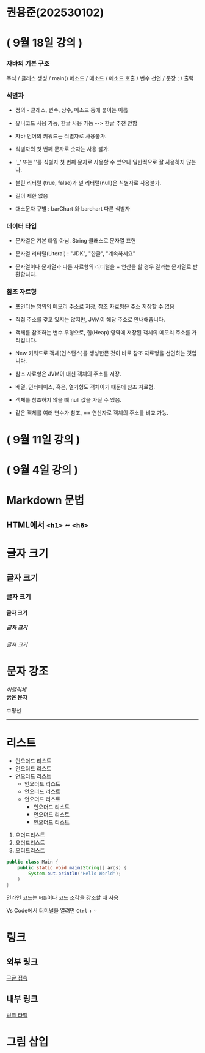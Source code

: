 # 권용준(202530102)

# ( 9월 18일 강의 )
### 자바의 기본 구조
주석 / 클래스 생성 / main() 메소드 / 메소드 / 메소드 호출 / 변수 선언 / 문장 ; / 출력

### 식별자
- 정의 - 클래스, 변수, 상수, 메소드 등에 붙이는 이름

- 유니코드 사용 가능, 한글 사용 가능 --> 한글 추천 안함

- 자바 언어의 키워드는 식별자로 사용불가.

- 식별자의 첫 번째 문자로 숫자는 사용 불가.

- '_' 또는 '\'를 식별자 첫 번째 문자로 사용할 수 있으나 일반적으로 잘 사용하지 않는다.

- 불린 리터럴 (true, false)과 널 리터럴(null)은 식별자로 사용불가.

- 길이 제한 없음

- 대소문자 구별 : barChart 와 barchart 다른 식별자

### 데이터 타입

- 문자열은 기본 타입 아님. String 클래스로 문자열 표현

- 문자열 리터럴(Literal) : "JDK", "한글", "계속하세요"

- 문자열이나 문자열과 다른 자료형의 리터럴을 + 연산을 할 경우 결과는 문자열로 반환합니다.

### 참조 자료형

- 포인터는 임의의 메모리 주소로 저장, 참조 자료형은 주소 저장할 수 없음

- 직접 주소를 갖고 있지는 않지만, JVM이 해당 주소로 안내해줍니다.

- 객체를 참조하는 변수 우형으로, 힙(Heap) 영역에 저장된 객체의 메모리 주소를 가리킵니다.

- New 키워드로 객체(인스턴스)를 생성한믄 것이 바로 참조 자료형을 선언하는 것입니다.

- 참조 자료형은 JVM이 대신 객체의 주소를 저장.

- 배열, 인터페이스, 혹은, 열거형도 객체이기 떄문에 참조 자료형.

- 객체를 참조하지 않을 떄 null 값을 가질 수 있음.

- 같은 객체를 여러 변수가 참조, == 연산자로 객체의 주소를 비교 가능.


# ( 9월 11일 강의 )

# ( 9월 4일 강의 )
# Markdown 문법

## HTML에서 `<h1>` ~ `<h6>`

# 글자 크기 
## 글자 크기
### 글자 크기
#### 글자 크기
##### 글자 크기
###### 글자 크기

# 문자 강조
*이탤릭체*  
**굵은 문자**

수평선
***

# 리스트 
* 언오더드 리스트
* 언오더드 리스트
* 언오더드 리스트
    * 언오더드 리스트
    * 언오더드 리스트
    * 언오더드 리스트
        * 언오더드 리스트
        * 언오더드 리스트
        * 언오더드 리스트

1. 오더드리스트
1. 오더드리스트
1. 오더드리스트


``` java
public class Main {
    public static void main(String[] args) {
        System.out.println("Hello World");
    }
}
```
인라인 코드는 `버튼`이나 코드 조각을 강조할 때 사용

Vs Code에서 터미널을 열려면 `Ctrl` + `~`


# 링크

## 외부 링크
[구글 접속](https://google.com "구글 주소")

## 내부 링크
[링크 라벨](#markdwon-문법 "markdwon-문법")

# 그림 삽입
